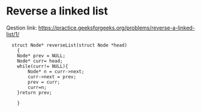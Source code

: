 # Reverse a linked list
Qestion link: https://practice.geeksforgeeks.org/problems/reverse-a-linked-list/1/

```
  struct Node* reverseList(struct Node *head)
    {
    Node* prev = NULL;
    Node* curr= head;
    while(curr!= NULL){
        Node* n = curr->next;
        curr->next = prev;
        prev = curr;
        curr=n;
    }return prev;
    
    }
```
